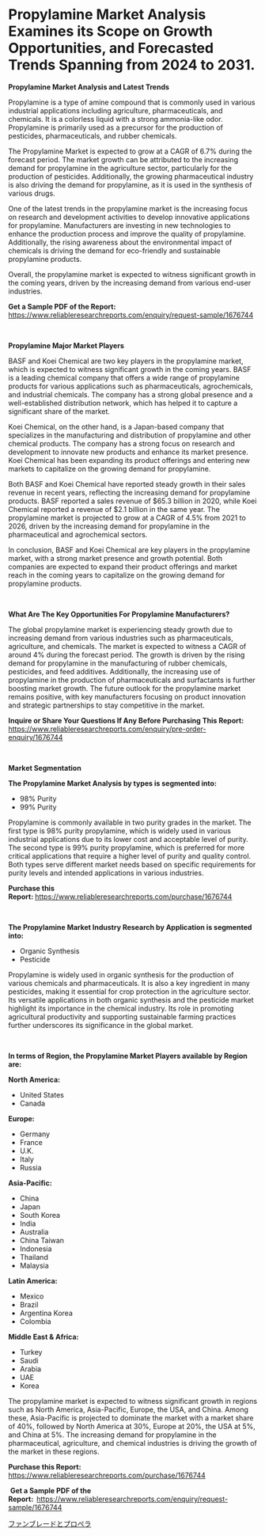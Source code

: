 <p><h1>Propylamine Market Analysis Examines its Scope on Growth Opportunities, and Forecasted Trends Spanning from 2024 to 2031.</h1></p><p><strong>Propylamine Market Analysis and Latest Trends</strong></p>
<p><p>Propylamine is a type of amine compound that is commonly used in various industrial applications including agriculture, pharmaceuticals, and chemicals. It is a colorless liquid with a strong ammonia-like odor. Propylamine is primarily used as a precursor for the production of pesticides, pharmaceuticals, and rubber chemicals.</p><p>The Propylamine Market is expected to grow at a CAGR of 6.7% during the forecast period. The market growth can be attributed to the increasing demand for propylamine in the agriculture sector, particularly for the production of pesticides. Additionally, the growing pharmaceutical industry is also driving the demand for propylamine, as it is used in the synthesis of various drugs.</p><p>One of the latest trends in the propylamine market is the increasing focus on research and development activities to develop innovative applications for propylamine. Manufacturers are investing in new technologies to enhance the production process and improve the quality of propylamine. Additionally, the rising awareness about the environmental impact of chemicals is driving the demand for eco-friendly and sustainable propylamine products.</p><p>Overall, the propylamine market is expected to witness significant growth in the coming years, driven by the increasing demand from various end-user industries.</p></p>
<p><strong>Get a Sample PDF of the Report:&nbsp;</strong> <a href="https://www.reliableresearchreports.com/enquiry/request-sample/1676744">https://www.reliableresearchreports.com/enquiry/request-sample/1676744</a></p>
<p>&nbsp;</p>
<p><strong>Propylamine Major Market Players</strong></p>
<p><p>BASF and Koei Chemical are two key players in the propylamine market, which is expected to witness significant growth in the coming years. BASF is a leading chemical company that offers a wide range of propylamine products for various applications such as pharmaceuticals, agrochemicals, and industrial chemicals. The company has a strong global presence and a well-established distribution network, which has helped it to capture a significant share of the market.</p><p>Koei Chemical, on the other hand, is a Japan-based company that specializes in the manufacturing and distribution of propylamine and other chemical products. The company has a strong focus on research and development to innovate new products and enhance its market presence. Koei Chemical has been expanding its product offerings and entering new markets to capitalize on the growing demand for propylamine.</p><p>Both BASF and Koei Chemical have reported steady growth in their sales revenue in recent years, reflecting the increasing demand for propylamine products. BASF reported a sales revenue of $65.3 billion in 2020, while Koei Chemical reported a revenue of $2.1 billion in the same year. The propylamine market is projected to grow at a CAGR of 4.5% from 2021 to 2026, driven by the increasing demand for propylamine in the pharmaceutical and agrochemical sectors.</p><p>In conclusion, BASF and Koei Chemical are key players in the propylamine market, with a strong market presence and growth potential. Both companies are expected to expand their product offerings and market reach in the coming years to capitalize on the growing demand for propylamine products.</p></p>
<p>&nbsp;</p>
<p><strong>What Are The Key Opportunities For Propylamine Manufacturers?</strong></p>
<p><p>The global propylamine market is experiencing steady growth due to increasing demand from various industries such as pharmaceuticals, agriculture, and chemicals. The market is expected to witness a CAGR of around 4% during the forecast period. The growth is driven by the rising demand for propylamine in the manufacturing of rubber chemicals, pesticides, and feed additives. Additionally, the increasing use of propylamine in the production of pharmaceuticals and surfactants is further boosting market growth. The future outlook for the propylamine market remains positive, with key manufacturers focusing on product innovation and strategic partnerships to stay competitive in the market.</p></p>
<p><strong>Inquire or Share Your Questions If Any Before Purchasing This Report:</strong> <a href="https://www.reliableresearchreports.com/enquiry/pre-order-enquiry/1676744">https://www.reliableresearchreports.com/enquiry/pre-order-enquiry/1676744</a></p>
<p>&nbsp;</p>
<p><strong>Market Segmentation</strong></p>
<p><strong>The Propylamine Market Analysis by types is segmented into:</strong></p>
<p><ul><li>98% Purity</li><li>99% Purity</li></ul></p>
<p><p>Propylamine is commonly available in two purity grades in the market. The first type is 98% purity propylamine, which is widely used in various industrial applications due to its lower cost and acceptable level of purity. The second type is 99% purity propylamine, which is preferred for more critical applications that require a higher level of purity and quality control. Both types serve different market needs based on specific requirements for purity levels and intended applications in various industries.</p></p>
<p><strong>Purchase this Report:&nbsp;</strong><a href="https://www.reliableresearchreports.com/purchase/1676744">https://www.reliableresearchreports.com/purchase/1676744</a></p>
<p>&nbsp;</p>
<p><strong>The Propylamine Market Industry Research by Application is segmented into:</strong></p>
<p><ul><li>Organic Synthesis</li><li>Pesticide</li></ul></p>
<p><p>Propylamine is widely used in organic synthesis for the production of various chemicals and pharmaceuticals. It is also a key ingredient in many pesticides, making it essential for crop protection in the agriculture sector. Its versatile applications in both organic synthesis and the pesticide market highlight its importance in the chemical industry. Its role in promoting agricultural productivity and supporting sustainable farming practices further underscores its significance in the global market.</p></p>
<p>&nbsp;</p>
<p><strong>In terms of Region, the Propylamine Market Players available by Region are:</strong></p>
<p>
    <p> <strong> North America: </strong>
        <ul>
            <li>United States</li>
            <li>Canada</li>
        </ul>
        </p> 
    <p> <strong> Europe: </strong>
        <ul>
            <li>Germany</li>
            <li>France</li>
            <li>U.K.</li>
            <li>Italy</li>
            <li>Russia</li>
        </ul>
        </p> 
    <p> <strong> Asia-Pacific: </strong>
        <ul>
            <li>China</li>
            <li>Japan</li>
            <li>South Korea</li>
            <li>India</li>
            <li>Australia</li>
            <li>China Taiwan</li>
            <li>Indonesia</li>
            <li>Thailand</li>
            <li>Malaysia</li>
        </ul>
        </p> 
    <p> <strong> Latin America: </strong>
        <ul>
            <li>Mexico</li>
            <li>Brazil</li>
            <li>Argentina Korea</li>
            <li>Colombia</li>
        </ul>
        </p> 
    <p> <strong> Middle East & Africa: </strong>
        <ul>
            <li>Turkey</li>
            <li>Saudi</li>
            <li>Arabia</li>
            <li>UAE</li>
            <li>Korea</li>
        </ul>
    </p>
    </p>
<p><p>The propylamine market is expected to witness significant growth in regions such as North America, Asia-Pacific, Europe, the USA, and China. Among these, Asia-Pacific is projected to dominate the market with a market share of 40%, followed by North America at 30%, Europe at 20%, the USA at 5%, and China at 5%. The increasing demand for propylamine in the pharmaceutical, agriculture, and chemical industries is driving the growth of the market in these regions.</p></p>
<p><strong>Purchase this Report: </strong><a href="https://www.reliableresearchreports.com/purchase/1676744">https://www.reliableresearchreports.com/purchase/1676744</a></p>
<p>&nbsp;<strong>Get a Sample PDF of the Report:&nbsp;&nbsp;</strong><a href="https://www.reliableresearchreports.com/enquiry/request-sample/1676744">https://www.reliableresearchreports.com/enquiry/request-sample/1676744</a></p>
<p><strong></strong></p>
<p><p><a href="https://github.com/ppmazlotr77499/Market-Research-Report-List-1/blob/main/7557898192091.md">ファンブレードとプロペラ</a></p></p>